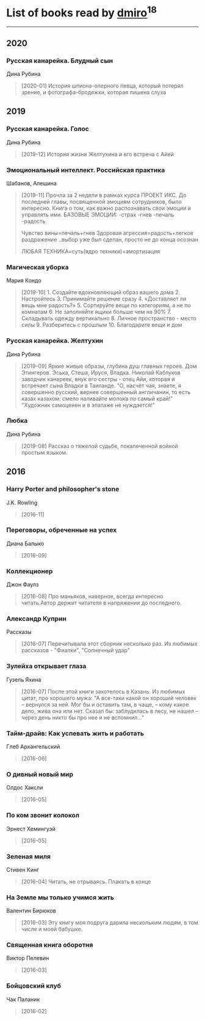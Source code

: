 # List of books read by [dmiro](http://vk.com/id5714115)<sup>18</sup>
---

## 2020

### Русская канарейка. Блудный сын
Дина Рубина
> [2020-01] История шпиона-оперного певца, который потерял зрение, и фотографа-бродяжки, которая лишена слуха



## 2019

### Русская канарейка. Голос
Дина Рубина
> [2019-12] История жизни Желтухина и его встреча с Айей


### Эмоциональный интеллект. Российская практика
Шабанов, Алешина
> [2019-11] Прочла за 2 недели в рамках курса ПРОЕКТ ИКС. До последней главы, посвященной эмоциям сотрудников, было интересно. Книга о том, как важно распознавать свои эмоции и управлять ими.
> БАЗОВЫЕ ЭМОЦИИ:
> -страх
> -гнев
> -печаль
> -радость
> 
> Чувство вины=печаль+гнев
> Здоровая агрессия=радость+легкое раздражение
> ..выбор уже был сделан, просто не до конца осознан
> 
> ЛЮБАЯ ТЕХНИКА=суть(ядро техники)+амортизация


### Магическая уборка
Мария Кондо
> [2019-10] 1. Создайте вдохновляющий образ вашего дома
> 2. Настройтесь
> 3. Принимайте решение сразу
> 4. «Доставляет ли вещь мне радость?»
> 5. Сортируйте вещи по категориям, а не по комнатам
> 6. Не заполняйте ящики больше чем на 90%
> 7. Складывать одежду вертикально
> 8. Личное пространство - место силы
> 9. Разберитесь с прошлым
> 10. Благодарите вещи и дом


### Русская канарейка. Желтухин
Дина Рубина
> [2019-09] Яркие живые образы, глубина душ главных героев. Дом Этингеров. Эська, Стеша, Ируся, Владка. Николай Каблуков заводчик канареек, внук его сестры - отец Айи, которая и встречает сына Владки в Таиланде.
> "О, насчёт чая, знаете, я совершенно русский, вернее совершенный англичанин, то есть казах казахом: смело наливайте молока по самый край!"
> "Художник самоценен и в эпатаже не нуждается!"


### Любка
Дина Рубина
> [2019-08] Рассказ о тяжелой судьбе, покалеченной войной простым языком.



## 2016

### Harry Porter and philosopher's stone
J.K. Rowling
> [2016-11] 


### Переговоры, обреченные на успех
Диана Балыко
> [2016-09] 


### Коллекционер
Джон Фаулз
> [2016-08] Про маньяков, наверное, всегда интересно читать.Автор держит читателя в напряжении до последнего.


### Александр Куприн
Рассказы
> [2016-07] Перечитывала этот сборник несколько раз. Из любимых рассказов - "Фиалки", "Солнечный удар"


### Зулейха открывает глаза
Гузель Яхина
> [2016-07] После этой книги захотелось в Казань. Из любимых цитат, про хорошего мужа: "А все-таки какой он хороший человек – вернулся за ней. Мог бы и оставить там, в чаще, – кому какое дело, жива она или нет. Сказал бы: заблудилась в лесу, не нашел – через день никто бы про нее и не вспомнил…"


### Тайм-драйв: Как успевать жить и работать
Глеб Архангельский
> [2016-06] 


### О дивный новый мир
Олдос Хаксли
> [2016-05] 


### По ком звонит колокол
Эрнест Хемингуэй
> [2016-05] 


### Зеленая миля
Стивен Кинг
> [2016-04] Читать, не отрываясь. Плакать в конце


### На Земле мы только учимся жить
Валентин Бирюков
> [2016-03] Эту книгу моя подруга дарила нескольким людям, в том числе и моей бабушке.


### Священная книга оборотня
Виктор Пелевин
> [2016-03] 


### Бойцовский клуб
Чак Паланик
> [2016-02] 



